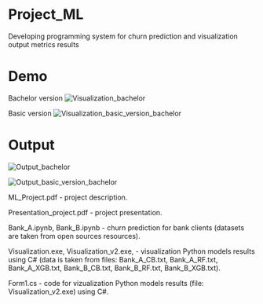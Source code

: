 # Project_ML

Developing programming system for churn prediction and visualization output metrics results

# Demo

Bachelor version
![Visualization_bachelor](https://user-images.githubusercontent.com/44023937/161269998-80d9d1d2-1bf4-49dc-b880-33de3dfb9ece.gif)

Basic version
![Visualization_basic_version_bachelor](https://user-images.githubusercontent.com/44023937/161270133-8e8e472f-6ceb-4287-a0b9-794177fbab31.gif)

# Output

![Output_bachelor](https://user-images.githubusercontent.com/44023937/161270621-e6aceaeb-752d-4752-9cdf-7e15e67881db.png)

![Output_basic_version_bachelor](https://user-images.githubusercontent.com/44023937/161270633-76856a3a-6736-4a25-8b28-ec495f5490c5.png)


ML_Project.pdf - project description.

Presentation_project.pdf - project presentation.

Bаnk_A.ipynb, Bаnk_B.ipynb - churn prediction for bank clients (datasets are taken from open sources resources).

Visualization.exe,  Visualization_v2.exe, - visualization Python models results using C# (data is taken from files: Bаnk_A_CB.txt, Bаnk_A_RF.txt, Bаnk_A_XGB.txt, Bаnk_B_CB.txt, Bаnk_B_RF.txt, Bаnk_B_XGB.txt).

Form1.cs - code for vizualization Python models results (file: Visualization_v2.exe) using C#.
